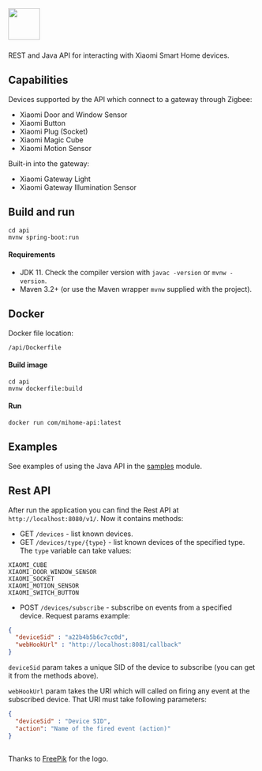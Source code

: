 <img src="https://user-images.githubusercontent.com/1588120/72687893-7285a500-3b13-11ea-832c-ef6bb43f3279.png" width="64px" height="64px"/>

###

REST and Java API for interacting with Xiaomi Smart Home devices.

## Capabilities
Devices supported by the API which connect to a gateway through Zigbee:
* Xiaomi Door and Window Sensor
* Xiaomi Button
* Xiaomi Plug (Socket)
* Xiaomi Magic Cube
* Xiaomi Motion Sensor

Built-in into the gateway:
* Xiaomi Gateway Light
* Xiaomi Gateway Illumination Sensor

## Build and run
```
cd api
mvnw spring-boot:run
```
#### Requirements
- JDK 11. Check the compiler version with `javac -version` or `mvnw -version`.
- Maven 3.2+ (or use the Maven wrapper `mvnw` supplied with the project).

## Docker
Docker file location: 
```
/api/Dockerfile
```

#### Build image 
```
cd api
mvnw dockerfile:build
```

#### Run 
```
docker run com/mihome-api:latest
```

## Examples
See examples of using the Java API in the [samples](https://github.com/0x100/mi-home-api/tree/master/samples/src/main/java/com/mihome/api/samples) module.

## Rest API
After run the application you can find the Rest API at `http://localhost:8080/v1/`.
Now it contains methods:

- GET `/devices` - list known devices.
- GET `/devices/type/{type}` - list known devices of the specified type. The `type` variable can take values:
```
XIAOMI_CUBE
XIAOMI_DOOR_WINDOW_SENSOR
XIAOMI_SOCKET
XIAOMI_MOTION_SENSOR
XIAOMI_SWITCH_BUTTON
```
- POST `/devices/subscribe` - subscribe on events from a specified device.
Request params example:
```json
{
  "deviceSid" : "a22b4b5b6c7cc0d",
  "webHookUrl" : "http://localhost:8081/callback"
}
```
`deviceSid` param takes a unique SID of the device to subscribe (you can get it from the methods above).

`webHookUrl` param takes the URI which will called on firing any event at the subscribed device.
That URI must take following parameters:
```json
{
  "deviceSid" : "Device SID",
  "action": "Name of the fired event (action)"
}
```

##
Thanks to [FreePik](https://www.freepik.com/) for the logo.
